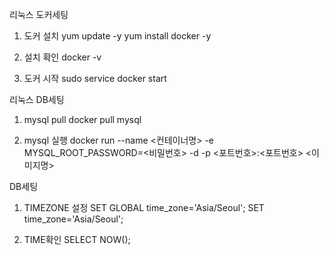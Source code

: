 리눅스 도커세팅

1. 도커 설치
yum update -y
yum install docker -y

2. 설치 확인
docker -v

3. 도커 시작
sudo service docker start

리눅스 DB세팅

1. mysql pull
docker pull mysql

2. mysql 실행
docker run --name <컨테이너명> -e MYSQL_ROOT_PASSWORD=<비밀번호> -d -p <포트번호>:<포트번호> <이미지명>


DB세팅
1. TIMEZONE 설정
SET GLOBAL time_zone='Asia/Seoul';
SET time_zone='Asia/Seoul';

2. TIME확인
SELECT NOW();
